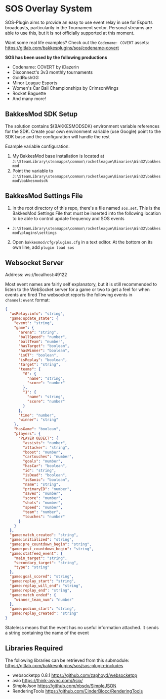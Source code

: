 # SOS Overlay System
SOS-Plugin aims to provide an easy to use event relay in use for Esports broadcasts, particularily in the Tournament sector. Personal streams are able to use this, but it is not officially supported at this moment.

Want some real life examples? Check out the `Codename: COVERT` assets:
https://gitlab.com/bakkesplugins/sos/codename-covert

**SOS has been used by the following productions**
- Codename: COVERT by iDazerin
- Disconnect's 3v3 monthly tournaments
- GoldRushGG
- Minor League Esports
- Women's Car Ball Championships by CrimsonWings
- Rocket Baguette
- And many more!

## BakkesMod SDK Setup
The solution contains $(BAKKESMODSDK) environment variable references for the SDK. Create your own environment variable (use Google) point to the SDK base and the configuration will handle the rest

Example variable configuration:
1. My BakkesMod base installation is located at `J:\SteamLibrary\steamapps\common\rocketleague\Binaries\Win32\bakkesmod`
2. Point the variable to `J:\SteamLibrary\steamapps\common\rocketleague\Binaries\Win32\bakkesmod\bakkesmodsdk`

## BakkesMod Settings File
1. In the root directory of this repo, there's a file named `sos.set`. This is the BakkesMod Settings File that must be inserted into the following location to be able to control update frequency and SOS events
  - `J:\SteamLibrary\steamapps\common\rocketleague\Binaries\Win32\bakkesmod\plugins\settings`

2. Open `bakkesmod/cfg/plugins.cfg` in a text editor. At the bottom on its own line, add `plugin load sos`

## Websocket Server
Address: ws://localhost:49122

Most event names are fairly self explanatory, but it is still recommended to listen to the WebSocket server for a game or two to get a feel for when events are fired
The websocket reports the following events in `channel:event` format:

```json
{
  "wsRelay:info": "string",
  "game:update_state": {
    "event": "string",
    "game": {
      "arena": "string",
      "ballSpeed": "number",
      "ballTeam": "number",
      "hasTarget": "boolean",
      "hasWinner": "boolean",
      "isOT": "boolean",
      "isReplay": "boolean",
      "target": "string",
      "teams": {
        "0": {
          "name": "string",
          "score": "number"
        },
        "1": {
          "name": "string",
          "score": "number"
        }
      },
      "time": "number",
      "winner": "string"
    },
    "hasGame": "boolean",
    "players": {
      "PLAYER OBJECT": {
        "assists": "number",
        "attacker": "string",
        "boost": "number",
        "cartouches": "number",
        "goals": "number",
        "hasCar": "boolean",
        "id": "string",
        "isDead": "boolean",
        "isSonic": "boolean",
        "name": "string",
        "primaryID": "number",
        "saves": "number",
        "score": "number",
        "shots": "number",
        "speed": "number",
        "team": "number",
        "touches": "number"
      }
    }
  },
  "game:match_created": "string",
  "game:initialized": "string",
  "game:pre_countdown_begin": "string",
  "game:post_countdown_begin": "string",
  "game:statfeed_event": {
    "main_target": "string",
    "secondary_target": "string",
    "type": "string"
  },
  "game:goal_scored": "string",
  "game:replay_start": "string",
  "game:replay_will_end": "string",
  "game:replay_end": "string",
  "game:match_ended": {
    "winner_team_num": "number"
  },
  "game:podium_start": "string",
  "game:replay_created": "string"
}
```
Stateless means that the event has no useful information attached. It sends a string containing the name of the event

## Libraries Required

The following libraries can be retrieved from this submodule:
https://gitlab.com/bakkesplugins/sos/sos-plugin-includes

- websocketpp 0.8.1 https://github.com/zaphoyd/websocketpp
- asio https://think-async.com/Asio/
- SimpleJson https://github.com/nbsdx/SimpleJSON
- RenderingTools https://github.com/CinderBlocc/RenderingTools

